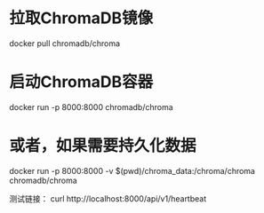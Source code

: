 # 拉取ChromaDB镜像
docker pull chromadb/chroma

# 启动ChromaDB容器
docker run -p 8000:8000 chromadb/chroma

# 或者，如果需要持久化数据
docker run -p 8000:8000 -v $(pwd)/chroma_data:/chroma/chroma chromadb/chroma


测试链接：
curl http://localhost:8000/api/v1/heartbeat